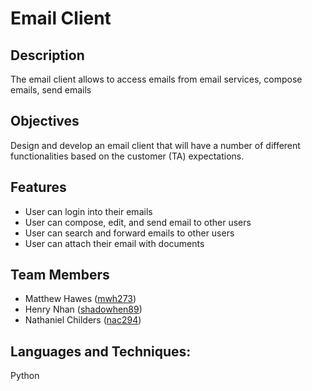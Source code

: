 # Email Client

## Description
The email client allows to access emails from email services, compose emails, send emails

## Objectives
Design  and  develop  an  email  client  that  will  have a  number  of different functionalities based on the customer (TA) expectations.

## Features
- User can login into their emails
- User can compose, edit, and send email to other users
- User can search and forward emails to other users
- User can attach their email with documents

## Team Members
- Matthew Hawes ([mwh273](https://github.com/mwh273))
- Henry Nhan ([shadowhen89](https://github.com/shadowhen89))
- Nathaniel Childers ([nac294](https://github.com/nac294))

## Languages and Techniques:
Python
